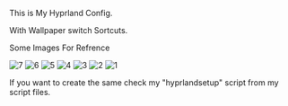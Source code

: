 This is My Hyprland Config. 

With Wallpaper switch Sortcuts.

Some Images For Refrence

![7](https://github.com/user-attachments/assets/e1aaab45-924f-49fa-8234-3a3a4f37c6b4)
![6](https://github.com/user-attachments/assets/ae2fa988-22eb-45f6-ab59-e599587409ad)
![5](https://github.com/user-attachments/assets/7bc4b1c2-97d5-4e8a-b9ec-080ec288b241)
![4](https://github.com/user-attachments/assets/a0e98add-dbe2-4ca2-ab95-401b2ed991c0)
![3](https://github.com/user-attachments/assets/ac3a9f00-9fd6-49b2-9463-9a696e63f3ce)
![2](https://github.com/user-attachments/assets/073bf7be-893b-48ae-95ba-095e6efd7717)
![1](https://github.com/user-attachments/assets/c44ea910-4e95-4f93-8158-0e92a6bd859b)

If you want to create the same check my "hyprlandsetup" script from my script files.
